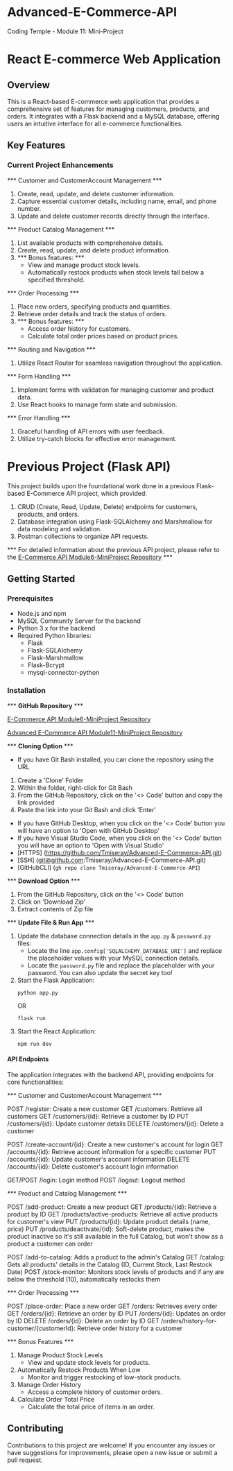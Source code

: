 # Advanced-E-Commerce-API
 Coding Temple - Module 11: Mini-Project


# React E-commerce Web Application

## Overview

This is a React-based E-commerce web application that provides a comprehensive set of features for managing customers, products, and orders. It integrates with a Flask backend and a MySQL database, offering users an intuitive interface for all e-commerce functionalities.

## Key Features

### Current Project Enhancements

*** Customer and CustomerAccount Management ***

1. Create, read, update, and delete customer information.
2. Capture essential customer details, including name, email, and phone number.
3. Update and delete customer records directly through the interface.

*** Product Catalog Management *** 

1. List available products with comprehensive details.
2. Create, read, update, and delete product information.
3. *** Bonus features: ***
    - View and manage product stock levels.
    - Automatically restock products when stock levels fall below a specified threshold.

*** Order Processing ***

1. Place new orders, specifying products and quantities.
2. Retrieve order details and track the status of orders.
3. *** Bonus features: ***
    - Access order history for customers.
    - Calculate total order prices based on product prices.

*** Routing and Navigation ***

1. Utilize React Router for seamless navigation throughout the application.

*** Form Handling ***

1. Implement forms with validation for managing customer and product data.
2. Use React hooks to manage form state and submission.

*** Error Handling ***

1. Graceful handling of API errors with user feedback.
2. Utilize try-catch blocks for effective error management.


# Previous Project (Flask API)

This project builds upon the foundational work done in a previous Flask-based E-Commerce API project, which provided:

1. CRUD (Create, Read, Update, Delete) endpoints for customers, products, and orders.
2. Database integration using Flask-SQLAlchemy and Marshmallow for data modeling and validation.
3. Postman collections to organize API requests.

*** For detailed information about the previous API project, please refer to the [E-Commerce API Module6-MiniProject Repository](https://github.com/Tmiseray/E-Commerce-API) ***


## Getting Started
### Prerequisites
- Node.js and npm
- MySQL Community Server for the backend
- Python 3.x for the backend
- Required Python libraries:
    - Flask
    - Flask-SQLAlchemy
    - Flask-Marshmallow
    - Flask-Bcrypt
    - mysql-connector-python


### Installation
*** **GitHub Repository** ***

[E-Commerce API Module6-MiniProject Repository](https://github.com/Tmiseray/E-Commerce-API)

[Advanced E-Commerce API Module11-MiniProject Repository](https://github.com/Tmiseray/Advanced-E-Commerce-API)

*** **Cloning Option** ***
* If you have Git Bash installed, you can clone the repository using the URL
1. Create a 'Clone' Folder
2. Within the folder, right-click for Git Bash
3. From the GitHub Repository, click on the '<> Code' button and copy the link provided
4. Paste the link into your Git Bash and click 'Enter'
* If you have GitHub Desktop, when you click on the '<> Code' button you will have an option to 'Open with GitHub Desktop'
* If you have Visual Studio Code, when you click on the '<> Code' button you will have an option to 'Open with Visual Studio'
* [HTTPS] (https://github.com/Tmiseray/Advanced-E-Commerce-API.git)
* [SSH] (git@github.com:Tmiseray/Advanced-E-Commerce-API.git)
* [GitHubCLI] (`gh repo clone Tmiseray/Advanced-E-Commerce-API`)

*** **Download Option** ***
1. From the GitHub Repository, click on the '<> Code' button
2. Click on 'Download Zip'
3. Extract contents of Zip file

*** **Update File & Run App** ***
1. Update the database connection details in the `app.py` & `password.py` files:
   - Locate the line `app.config['SQLALCHEMY_DATABASE_URI']` and replace the placeholder values with your MySQL connection details.
   - Locate the `password.py` file and replace the placeholder with your password. You can also update the secret key too!
2. Start the Flask Application:
   ```
   python app.py
   ```
   OR
   ```
   flask run
   ```
3. Start the React Application:
    ```
    npm run dev
    ```


#### API Endpoints
The application integrates with the backend API, providing endpoints for core functionalities:

*** Customer and CustomerAccount Management ***

POST /register: Create a new customer
GET /customers: Retrieve all customers
GET /customers/{id}: Retrieve a customer by ID
PUT /customers/{id}: Update customer details
DELETE /customers/{id}: Delete a customer

POST /create-account/{id}: Create a new customer's account for login
GET /accounts/{id}: Retrieve account information for a specific customer
PUT /accounts/{id}: Update customer's account information
DELETE /accounts/{id}: Delete customer's account login information

GET/POST /login: Login method
POST /logout: Logout method

*** Product and Catalog Management ***

POST /add-product: Create a new product
GET /products/{id}: Retrieve a product by ID
GET /products/active-products: Retrieve all active products for customer's view
PUT /products/{id}: Update product details (name, price)
PUT /products/deactivate/{id}: Soft-delete product, makes the product inactive so it's still available in the full Catalog, but won't show as a product a customer can order

POST /add-to-catalog: Adds a product to the admin's Catalog
GET /catalog: Gets all products' details in the Catalog (ID, Current Stock, Last Restock Date)
POST /stock-monitor: Monitors stock levels of products and if any are below the threshold (10), automatically restocks them

*** Order Processing ***

POST /place-order: Place a new order
GET /orders: Retrieves every order
GET /orders/{id}: Retrieve an order by ID
PUT /orders/{id}: Updates an order by ID
DELETE /orders/{id}: Delete an order by ID
GET /orders/history-for-customer/{customerId}: Retrieve order history for a customer

*** Bonus Features ***
1. Manage Product Stock Levels
    - View and update stock levels for products.
2. Automatically Restock Products When Low
    - Monitor and trigger restocking of low-stock products.
3. Manage Order History
    - Access a complete history of customer orders.
4. Calculate Order Total Price
    - Calculate the total price of items in an order.


## Contributing
Contributions to this project are welcome! If you encounter any issues or have suggestions for improvements, please open a new issue or submit a pull request.
